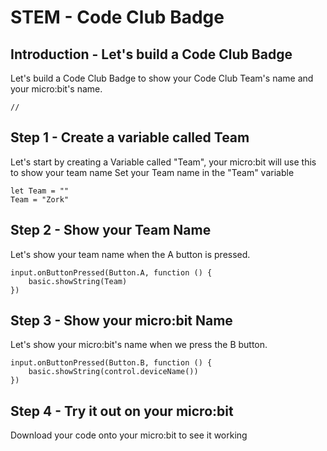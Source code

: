 # STEM - Code Club Badge
## Introduction - Let's build a Code Club Badge 
Let's build a Code Club Badge to show your Code Club Team's name and your micro:bit's name.
```template
//
```
## Step 1 - Create a variable called Team
Let's start by creating a Variable called "Team", your micro:bit will use this to show your team name
Set your Team name in the "Team" variable 
```blocks
let Team = ""
Team = "Zork"
```
## Step 2 - Show your Team Name
Let's show your team name when the A button is pressed.
```blocks
input.onButtonPressed(Button.A, function () {
    basic.showString(Team)
})
```
## Step 3 - Show your micro:bit Name
Let's show your micro:bit's name when we press the B button.
```blocks
input.onButtonPressed(Button.B, function () {
    basic.showString(control.deviceName())
})
```

## Step 4 - Try it out on your micro:bit
Download your code onto your micro:bit to see it working

<script src="https://makecode.com/gh-pages-embed.js"></script><script>makeCodeRender("{{ site.makecode.home_url }}", "{{ site.github.owner_name }}/{{ site.github.repository_name }}");</script>

